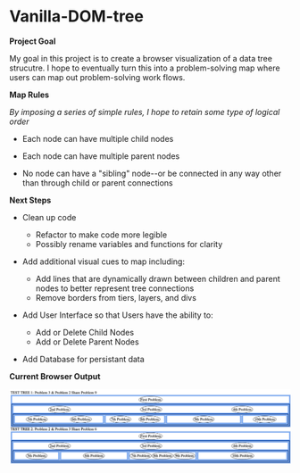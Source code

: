 # Vanilla-DOM-tree


**Project Goal**

My goal in this project is to create a browser visualization of a data tree strucutre.  I hope to eventually turn this into a problem-solving map where users can map out problem-solving work flows.


**Map Rules**

*By imposing a series of simple rules, I hope to retain some type of logical order*

* Each node can have multiple child nodes

* Each node can have multiple parent nodes

* No node can have a "sibling" node--or be connected in any way other than through child or parent connections


**Next Steps**

* Clean up code
  * Refactor to make code more legible
  * Possibly rename variables and functions for clarity

* Add additional visual cues to map including:
   * Add lines that are dynamically drawn between children and parent nodes to better represent tree connections
   * Remove borders from tiers, layers, and divs

* Add User Interface so that Users have the ability to:
  * Add or Delete Child Nodes
  * Add or Delete Parent Nodes

* Add Database for persistant data


**Current Browser Output**

![](/Current_Output.png?raw=true "Title")
